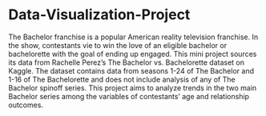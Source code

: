 # Data-Visualization-Project
The Bachelor franchise is a popular American reality television franchise. In the show, contestants vie to win the love of an eligible bachelor or bachelorette with the goal of ending up engaged. This mini project sources its data from Rachelle Perez’s The Bachelor vs. Bachelorette dataset on Kaggle. The dataset contains data from seasons 1-24 of The Bachelor and 1-16 of The Bachelorette and does not include analysis of any of The Bachelor spinoff series. This project aims to analyze trends in the two main Bachelor series among the variables of contestants’ age and relationship outcomes.
